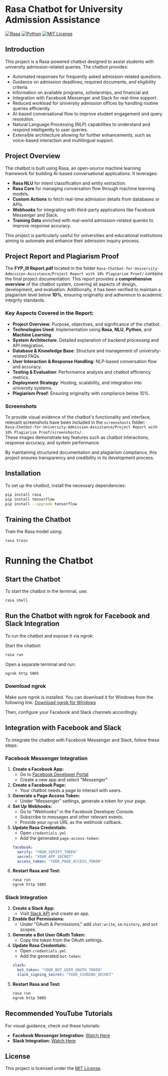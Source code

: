 # Rasa Chatbot for University Admission Assistance

[![Rasa](https://img.shields.io/badge/Rasa-3.x-purple.svg?style=flat&logo=rasa)](https://rasa.com)
[![Python](https://img.shields.io/badge/Python-3.8+-blue.svg?style=flat&logo=python)](https://www.python.org)
[![MIT License](https://img.shields.io/badge/License-MIT-green.svg)](https://opensource.org/licenses/MIT)

## Introduction
This project is a Rasa-powered chatbot designed to assist students with university admission-related queries. The chatbot provides:
- Automated responses for frequently asked admission-related questions.
- Guidance on admission deadlines, required documents, and eligibility criteria.
- Information on available programs, scholarships, and financial aid.
- Integration with Facebook Messenger and Slack for real-time support.
- Reduced workload for university admission offices by handling routine queries efficiently.
- AI-based conversational flow to improve student engagement and query resolution.
- Natural Language Processing (NLP) capabilities to understand and respond intelligently to user queries.
- Extensible architecture allowing for further enhancements, such as voice-based interaction and multilingual support.

## Project Overview
The chatbot is built using Rasa, an open-source machine learning framework for building AI-based conversational applications. It leverages:
- **Rasa NLU** for intent classification and entity extraction.
- **Rasa Core** for managing conversation flow through machine learning models.
- **Custom Actions** to fetch real-time admission details from databases or APIs.
- **Webhooks** for integrating with third-party applications like Facebook Messenger and Slack.
- **Training Data** enriched with real-world admission-related queries to improve response accuracy.

This project is particularly useful for universities and educational institutions aiming to automate and enhance their admission inquiry process.

## Project Report and Plagiarism Proof

The **FYP_III Report.pdf** located in the folder `Rasa-Chatbot-for-University-Admission-Assistance/Project Report with 10% Plagiarism Proof/` contains the final project documentation. This report provides a **comprehensive overview** of the chatbot system, covering all aspects of design, development, and evaluation. Additionally, it has been verified to maintain a plagiarism level below **10%**, ensuring originality and adherence to academic integrity standards.

### Key Aspects Covered in the Report:
- **Project Overview**: Purpose, objectives, and significance of the chatbot.
- **Technologies Used**: Implementation using **Rasa**, **NLU**, **Python**, and **Machine Learning**.
- **System Architecture**: Detailed explanation of backend processing and API integration.
- **Database & Knowledge Base**: Structure and management of university-related FAQs.
- **User Interaction & Response Handling**: NLP-based conversation flow and accuracy.
- **Testing & Evaluation**: Performance analysis and chatbot efficiency metrics.
- **Deployment Strategy**: Hosting, scalability, and integration into university systems.
- **Plagiarism Proof**: Ensuring originality with compliance below 10%.

### Screenshots

To provide visual evidence of the chatbot's functionality and interface, relevant screenshots have been included in the `screenshosts` folder:  
`Rasa-Chatbot-for-University-Admission-Assistance/Project Report with 10% Plagiarism Proof/screenshosts/`.  
These images demonstrate key features such as chatbot interactions, response accuracy, and system performance.

By maintaining structured documentation and plagiarism compliance, this project ensures transparency and credibility in its development process.

## Installation
To set up the chatbot, install the necessary dependencies:
```bash
pip install rasa
pip install tensorflow
pip install --upgrade tensorflow
```

## Training the Chatbot
Train the Rasa model using:
```bash
rasa train
```

# Running the Chatbot

## Start the Chatbot
To start the chatbot in the terminal, use:

```bash
rasa shell
```

## Run the Chatbot with ngrok for Facebook and Slack Integration
To run the chatbot and expose it via ngrok:

Start the chatbot:
```bash
rasa run
```

Open a separate terminal and run:
```bash
ngrok http 5005
```

### Download ngrok
Make sure ngrok is installed. You can download it for Windows from the following link:
[Download ngrok for Windows](https://ngrok.com/download)

Then, configure your Facebook and Slack channels accordingly.

## Integration with Facebook and Slack
To integrate the chatbot with Facebook Messenger and Slack, follow these steps:

### Facebook Messenger Integration
1. **Create a Facebook App:**
   - Go to [Facebook Developer Portal](https://developers.facebook.com/)
   - Create a new app and select "Messenger"
2. **Create a Facebook Page:**
   - Your chatbot needs a page to interact with users.
3. **Generate a Page Access Token:**
   - Under "Messenger" settings, generate a token for your page.
4. **Set Up Webhooks:**
   - Go to "Webhooks" in the Facebook Developer Console.
   - Subscribe to messages and other relevant events.
   - Provide your `ngrok` URL as the webhook callback.
5. **Update Rasa Credentials:**
   - Open `credentials.yml`
   - Add the generated `page-access-token`:
   ```yaml
   facebook:
     verify: "YOUR_VERIFY_TOKEN"
     secret: "YOUR_APP_SECRET"
     access_token: "YOUR_PAGE_ACCESS_TOKEN"
   ```
6. **Restart Rasa and Test:**
   ```bash
   rasa run
   ngrok http 5005
   ```

### Slack Integration
1. **Create a Slack App:**
   - Visit [Slack API](https://api.slack.com/apps) and create an app.
2. **Enable Bot Permissions:**
   - Under "OAuth & Permissions," add `chat:write`, `im:history`, and `bot` scopes.
3. **Generate a Bot User OAuth Token:**
   - Copy the token from the OAuth settings.
4. **Update Rasa Credentials:**
   - Open `credentials.yml`
   - Add the generated `bot-token`:
   ```yaml
   slack:
     bot_token: "YOUR_BOT_USER_OAUTH_TOKEN"
     slack_signing_secret: "YOUR_SIGNING_SECRET"
   ```
5. **Restart Rasa and Test:**
   ```bash
   rasa run
   ngrok http 5005
   ```

## Recommended YouTube Tutorials
For visual guidance, check out these tutorials:
- **Facebook Messenger Integration:** [Watch Here](https://youtu.be/fRMyDIr1Pns?si=KVg00UtgDAWfB-l1)
- **Slack Integration:** [Watch Here](https://youtu.be/YsOcE8pCXsk?si=hUolsNrQZBCra-xj)

## License
This project is licensed under the [MIT License](https://opensource.org/licenses/MIT).
